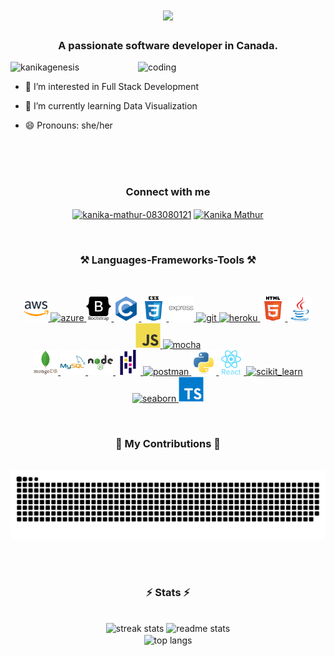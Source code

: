 <!--<h1 align="center">Hi 👋, I'm Kanika Mathur</h1>-->
<h1 align="center">
    <img src="https://readme-typing-svg.herokuapp.com/?font=Righteous&size=35&center=true&vCenter=true&width=500&height=70&duration=4000&lines=Hi+There!+👋;+I'm+Kanika+Mathur!;" />
</h1>
<h3 align="center">A passionate software developer in Canada.</h3>
<image align="right" alt="coding" width="300" src="https://user-images.githubusercontent.com/103105418/170674219-70ba74ec-d205-483a-b8a7-bfb7530c29f0.gif" />

<div>
<p align="left"> <img src="https://komarev.com/ghpvc/?username=kanikagenesis&label=Profile%20views&color=0e75b6&style=flat" alt="kanikagenesis" /> </p>

<div align="left">
  
- 👀 I’m interested in Full Stack Development
  
- 🌱 I’m currently learning Data Visualization
  
- 😄 Pronouns: she/her
   </div> 
</div>
 <br>
 <br>
 <br>
<h3 align="center">Connect with me</h3>
<p align="center">
<a href="https://linkedin.com/in/kanika-mathur-083080121" target="blank"><img align="center" src="https://img.shields.io/badge/LinkedIn-0077B5?style=for-the-badge&logo=linkedin&logoColor=white"alt="kanika-mathur-083080121" /></a>
<a href="mailto:mkanika.90@gmail.com" target="blank"><img align="center" src="https://img.shields.io/badge/Gmail-D14836?style=for-the-badge&logo=gmail&logoColor=white" alt="Kanika Mathur"/></a>  
</p>

<br>

<h3 align="center">⚒️ Languages-Frameworks-Tools ⚒️</h3>
<br>
<p align="center"> 
  <a href="https://aws.amazon.com" target="_blank" rel="noreferrer"> <img src="https://raw.githubusercontent.com/devicons/devicon/master/icons/amazonwebservices/amazonwebservices-original-wordmark.svg" alt="aws" width="40" height="40"/> </a> 
  <a href="https://azure.microsoft.com/en-in/" target="_blank" rel="noreferrer"> <img src="https://www.vectorlogo.zone/logos/microsoft_azure/microsoft_azure-icon.svg" alt="azure" width="40" height="40"/> </a>
  <a href="https://getbootstrap.com" target="_blank" rel="noreferrer"> <img src="https://raw.githubusercontent.com/devicons/devicon/master/icons/bootstrap/bootstrap-plain-wordmark.svg" alt="bootstrap" width="40" height="40"/> </a> 
  <a href="https://www.cprogramming.com/" target="_blank" rel="noreferrer"> <img src="https://raw.githubusercontent.com/devicons/devicon/master/icons/c/c-original.svg" alt="c" width="40" height="40"/> </a> 
  <a href="https://www.w3schools.com/css/" target="_blank" rel="noreferrer"> <img src="https://raw.githubusercontent.com/devicons/devicon/master/icons/css3/css3-original-wordmark.svg" alt="css3" width="40" height="40"/> </a> 
  <a href="https://expressjs.com" target="_blank" rel="noreferrer"> <img src="https://raw.githubusercontent.com/devicons/devicon/master/icons/express/express-original-wordmark.svg" alt="express" width="40" height="40"/> </a> 
  <a href="https://git-scm.com/" target="_blank" rel="noreferrer"> <img src="https://www.vectorlogo.zone/logos/git-scm/git-scm-icon.svg" alt="git" width="40" height="40"/> </a> 
  <a href="https://heroku.com" target="_blank" rel="noreferrer"> <img src="https://www.vectorlogo.zone/logos/heroku/heroku-icon.svg" alt="heroku" width="40" height="40"/> </a> 
  <a href="https://www.w3.org/html/" target="_blank" rel="noreferrer"> <img src="https://raw.githubusercontent.com/devicons/devicon/master/icons/html5/html5-original-wordmark.svg" alt="html5" width="40" height="40"/> </a> 
  <a href="https://www.java.com" target="_blank" rel="noreferrer"> <img src="https://raw.githubusercontent.com/devicons/devicon/master/icons/java/java-original.svg" alt="java" width="40" height="40"/> </a>
  <a href="https://developer.mozilla.org/en-US/docs/Web/JavaScript" target="_blank" rel="noreferrer"> <img src="https://raw.githubusercontent.com/devicons/devicon/master/icons/javascript/javascript-original.svg" alt="javascript" width="40" height="40"/> </a> 
  <a href="https://mochajs.org" target="_blank" rel="noreferrer"> <img src="https://www.vectorlogo.zone/logos/mochajs/mochajs-icon.svg" alt="mocha" width="40" height="40"/> </a> 
  <br>
  <a href="https://www.mongodb.com/" target="_blank" rel="noreferrer"> <img src="https://raw.githubusercontent.com/devicons/devicon/master/icons/mongodb/mongodb-original-wordmark.svg" alt="mongodb" width="40" height="40"/> </a> 
  <a href="https://www.mysql.com/" target="_blank" rel="noreferrer"> <img src="https://raw.githubusercontent.com/devicons/devicon/master/icons/mysql/mysql-original-wordmark.svg" alt="mysql" width="40" height="40"/> </a> 
  <a href="https://nodejs.org" target="_blank" rel="noreferrer"> <img src="https://raw.githubusercontent.com/devicons/devicon/master/icons/nodejs/nodejs-original-wordmark.svg" alt="nodejs" width="40" height="40"/> </a> 
  <a href="https://pandas.pydata.org/" target="_blank" rel="noreferrer"> <img src="https://raw.githubusercontent.com/devicons/devicon/2ae2a900d2f041da66e950e4d48052658d850630/icons/pandas/pandas-original.svg" alt="pandas" width="40" height="40"/> </a>
  <a href="https://postman.com" target="_blank" rel="noreferrer"> <img src="https://www.vectorlogo.zone/logos/getpostman/getpostman-icon.svg" alt="postman" width="40" height="40"/> </a> 
  <a href="https://www.python.org" target="_blank" rel="noreferrer"> <img src="https://raw.githubusercontent.com/devicons/devicon/master/icons/python/python-original.svg" alt="python" width="40" height="40"/> </a> 
  <a href="https://reactjs.org/" target="_blank" rel="noreferrer"> <img src="https://raw.githubusercontent.com/devicons/devicon/master/icons/react/react-original-wordmark.svg" alt="react" width="40" height="40"/> </a>
  <a href="https://scikit-learn.org/" target="_blank" rel="noreferrer"> <img src="https://upload.wikimedia.org/wikipedia/commons/0/05/Scikit_learn_logo_small.svg" alt="scikit_learn" width="40" height="40"/> </a> 
  <a href="https://seaborn.pydata.org/" target="_blank" rel="noreferrer"> <img src="https://seaborn.pydata.org/_images/logo-mark-lightbg.svg" alt="seaborn" width="40" height="40"/> </a>
  <a href="https://www.typescriptlang.org/" target="_blank" rel="noreferrer"> <img src="https://raw.githubusercontent.com/devicons/devicon/master/icons/typescript/typescript-original.svg" alt="typescript" width="40" height="40"/> </a> </p>

<br>

<div align="center">
  <h3>🐍 My Contributions 🐍</h3>
  <br>
  <picture>
  <source media="(prefers-color-scheme: dark)" srcset="https://raw.githubusercontent.com/KanikaGenesis/KanikaGenesis/output/github-contribution-grid-snake-dark.svg" />
  <source media="(prefers-color-scheme: light)" srcset="https://raw.githubusercontent.com/KanikaGenesis/KanikaGenesis/output/github-contribution-grid-snake.svg" />
  <img alt="github-snake" src="https://raw.githubusercontent.com/KanikaGenesis/KanikaGenesis/output/github-contribution-grid-snake.svg" />
</picture>

  
  <br/><br/>
</div>

<h3 align="center">⚡ Stats ⚡</h3>
<br>
<div align=center>
  <img width=390 src="https://streak-stats.demolab.com/?user=KanikaGenesis&count_private=true&theme=tokyonight&border_radius=10" alt="streak stats"/>
  <img width=390 src="https://github-readme-stats-kanika-mathurs-projects.vercel.app/api?username=KanikaGenesis&count_private=true&show_icons=true&include_all_commits=true&theme=tokyonight&rank_icon=github&border_radius=10" alt="readme stats" />
  <br/>
  <img width=325 align="center" src="https://github-readme-stats-kanika-mathurs-projects.vercel.app/api/top-langs?username=KanikaGenesis&show_icons=true&locale=en&layout=compact&theme=tokyonight&border_radius=10&size_weight=0.5&count_weight=0.5" alt="top langs" />
</div>

<!---
KanikaGenesis/KanikaGenesis is a ✨ special ✨ repository because its `README.md` (this file) appears on your GitHub profile.
You can click the Preview link to take a look at your changes.
--->
